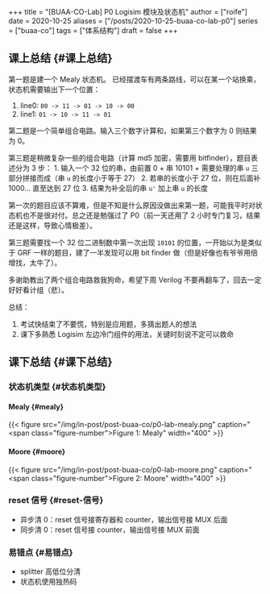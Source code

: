+++
title = "[BUAA-CO-Lab] P0 Logisim 模块及状态机"
author = ["roife"]
date = 2020-10-25
aliases = ["/posts/2020-10-25-buaa-co-lab-p0"]
series = ["buaa-co"]
tags = ["体系结构"]
draft = false
+++

## 课上总结 {#课上总结}

第一题是建一个 Mealy 状态机。 已经摆渡车有两条路线，可以在某一个站换乘，状态机需要输出下一个位置：

1.  line0: `00 -> 11 -> 01 -> 10 -> 00`
2.  line1: `01 -> 10 -> 11 -> 01`

第二题是一个简单组合电路。输入三个数字计算和，如果第三个数字为 0 则结果为 0。

第三题是稍微复杂一些的组合电路（计算 md5 加密，需要用 bitfinder），题目表述分为 3 步： 1. 输入一个 32 位的串，由前置 0 + 串 10101 + 需要处理的串 `u` 三部分拼接而成（串 `u` 的长度小于等于 27） 2. 若串的长度小于 27 位，则在后面补 1000... 直至达到 27 位 3. 结果为补全后的串 `u'` 加上串 `u` 的长度

第一次的题目应该不算难，但是不知是什么原因没做出来第一题，可能我平时对状态机也不是很对付。总之还是勉强过了 P0（前一天还用了 2 小时专门复习，结果还是这样，导致心情极差）。

第三题需要找一个 32 位二进制数中第一次出现 `10101` 的位置，一开始以为是类似于 GRF 一样的题目，建了一半发现可以用 bit finder 做（但是好像也有爷爷用倍增找，太牛了）。

多谢助教出了两个组合电路救我狗命，希望下周 Verilog 不要再翻车了，回去一定好好看计组（悲）。

总结：

1.  考试快结束了不要慌，特别是应用题，多猜出题人的想法
2.  课下多熟悉 Logisim 左边冷门组件的用法，关键时刻说不定可以救命


## 课下总结 {#课下总结}


### 状态机类型 {#状态机类型}


#### Mealy {#mealy}

{{< figure src="/img/in-post/post-buaa-co/p0-lab-mealy.png" caption="<span class=\"figure-number\">Figure 1: </span>Mealy" width="400" >}}


#### Moore {#moore}

{{< figure src="/img/in-post/post-buaa-co/p0-lab-moore.png" caption="<span class=\"figure-number\">Figure 2: </span>Moore" width="400" >}}


### reset 信号 {#reset-信号}

-   异步清 0：reset 信号接寄存器和 counter，输出信号接 MUX 后面
-   同步清 0：reset 信号接 counter，输出信号接 MUX 前面


### 易错点 {#易错点}

-   splitter 高低位分清
-   状态机使用独热码
